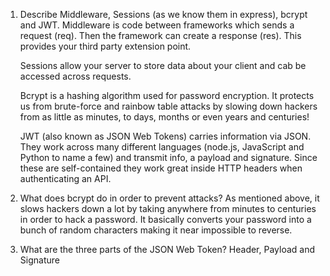 <!-- Answers to the Short Answer Essay Questions go here -->

1.  Describe Middleware, Sessions (as we know them in express), bcrypt and JWT.
    Middleware is code between frameworks which sends a request (req). Then the framework can create a response (res). This provides your third party extension point. 

    Sessions allow your server to store data about your client and cab be accessed across requests. 

    Bcrypt is a hashing algorithm used for password encryption. It protects us from brute-force and rainbow table attacks by slowing down hackers from as little as minutes, to days, months or even years and centuries! 

    JWT (also known as JSON Web Tokens) carries information via JSON.  They work across many different languages (node.js, JavaScript and Python to name a few) and transmit info, a payload and signature. Since these are self-contained they work great inside HTTP headers when authenticating an API. 

2.  What does bcrypt do in order to prevent attacks?
    As mentioned above, it slows hackers down a lot by taking anywhere from minutes to centuries in order to hack a password. It basically converts your password into a bunch of random characters making it near impossible to reverse. 

3.  What are the three parts of the JSON Web Token?
    Header, Payload and Signature